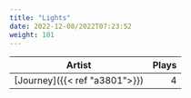 ```yaml
---
title: "Lights"
date: 2022-12-08/2022T07:23:52
weight: 101
---
```




 Artist | Plays 
----- | -----:
[Journey]({{< ref "a3801">}}) | 4
